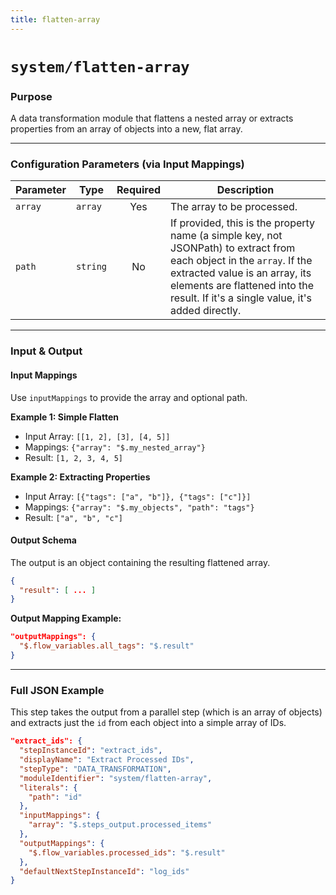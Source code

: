 ```yaml
---
title: flatten-array
---
```


# `system/flatten-array`

### Purpose

A data transformation module that flattens a nested array or extracts properties from an array of objects into a new, flat array.

---

### Configuration Parameters (via Input Mappings)

| Parameter | Type     | Required | Description                                                                                                                                                                                                                                    |
| --------- | -------- | :------: | ---------------------------------------------------------------------------------------------------------------------------------------------------------------------------------------------------------------------------------------------- |
| `array`   | `array`  |   Yes    | The array to be processed.                                                                                                                                                                                                                     |
| `path`    | `string` |    No    | If provided, this is the property name (a simple key, not JSONPath) to extract from each object in the `array`. If the extracted value is an array, its elements are flattened into the result. If it's a single value, it's added directly. |

---

### Input & Output

#### Input Mappings

Use `inputMappings` to provide the array and optional path.

**Example 1: Simple Flatten**
-   Input Array: `[[1, 2], [3], [4, 5]]`
-   Mappings: `{"array": "$.my_nested_array"}`
-   Result: `[1, 2, 3, 4, 5]`

**Example 2: Extracting Properties**
-   Input Array: `[{"tags": ["a", "b"]}, {"tags": ["c"]}]`
-   Mappings: `{"array": "$.my_objects", "path": "tags"}`
-   Result: `["a", "b", "c"]`

#### Output Schema

The output is an object containing the resulting flattened array.
```json
{
  "result": [ ... ]
}
```

**Output Mapping Example:**
```json
"outputMappings": {
  "$.flow_variables.all_tags": "$.result"
}
```

---

### Full JSON Example

This step takes the output from a parallel step (which is an array of objects) and extracts just the `id` from each object into a simple array of IDs.

```json
"extract_ids": {
  "stepInstanceId": "extract_ids",
  "displayName": "Extract Processed IDs",
  "stepType": "DATA_TRANSFORMATION",
  "moduleIdentifier": "system/flatten-array",
  "literals": {
    "path": "id"
  },
  "inputMappings": {
    "array": "$.steps_output.processed_items"
  },
  "outputMappings": {
    "$.flow_variables.processed_ids": "$.result"
  },
  "defaultNextStepInstanceId": "log_ids"
}
```